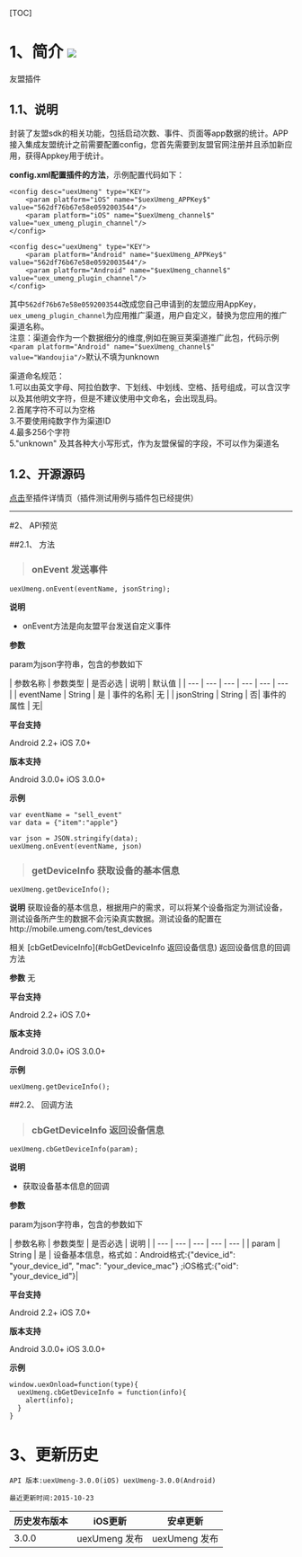 [TOC]

# 1、简介 [![](http://appcan-download.oss-cn-beijing.aliyuncs.com/%E5%85%AC%E6%B5%8B%2Fgf.png)]()

友盟插件

## 1.1、说明
封装了友盟sdk的相关功能，包括启动次数、事件、页面等app数据的统计。APP接入集成友盟统计之前需要配置config，您首先需要到友盟官网注册并且添加新应用，获得Appkey用于统计。

**config.xml配置插件的方法**，示例配置代码如下： 

```
<config desc="uexUmeng" type="KEY">
	<param platform="iOS" name="$uexUmeng_APPKey$" value="562df76b67e58e0592003544"/>  
	<param platform="iOS" name="$uexUmeng_channel$" value="uex_umeng_plugin_channel"/> 
</config>

<config desc="uexUmeng" type="KEY">
	<param platform="Android" name="$uexUmeng_APPKey$" value="562df76b67e58e0592003544"/>  
	<param platform="Android" name="$uexUmeng_channel$" value="uex_umeng_plugin_channel"/> 
</config>
```

其中`562df76b67e58e0592003544`改成您自己申请到的友盟应用AppKey，`uex_umeng_plugin_channel`为应用推广渠道，用户自定义，替换为您应用的推广渠道名称。  
注意：渠道会作为一个数据细分的维度,例如在豌豆荚渠道推广此包，代码示例
`<param platform="Android" name="$uexUmeng_channel$" value="Wandoujia"/>`默认不填为unknown  

渠道命名规范：  
1.可以由英文字母、阿拉伯数字、下划线、中划线、空格、括号组成，可以含汉字以及其他明文字符，但是不建议使用中文命名，会出现乱码。  
2.首尾字符不可以为空格  
3.不要使用纯数字作为渠道ID  
4.最多256个字符  
5."unknown" 及其各种大小写形式，作为友盟保留的字段，不可以作为渠道名


## 1.2、开源源码
[点击](http://plugin.appcan.cn/details.html?id=286_index)至插件详情页（插件测试用例与插件包已经提供）

***

#2、 API预览

##2.1、 方法



> ### onEvent 发送事件

`uexUmeng.onEvent(eventName, jsonString);`

**说明**

* onEvent方法是向友盟平台发送自定义事件


**参数**

param为json字符串，包含的参数如下

| 参数名称 | 参数类型 | 是否必选 | 说明 | 默认值 |
| --- | --- | --- | --- | --- | --- |
| eventName | String | 是 | 事件的名称| 无 | 
| jsonString | String | 否| 事件的属性 | 无| 


**平台支持**

Android 2.2+ 
iOS 7.0+ 

**版本支持**

Android 3.0.0+ 
iOS 3.0.0+ 

**示例**

```
var eventName = "sell_event"
var data = {"item":"apple"}

var json = JSON.stringify(data);
uexUmeng.onEvent(eventName, json)

```

> ### getDeviceInfo 获取设备的基本信息

`uexUmeng.getDeviceInfo();`

**说明**
获取设备的基本信息，根据用户的需求，可以将某个设备指定为测试设备，测试设备所产生的数据不会污染真实数据。测试设备的配置在http://mobile.umeng.com/test_devices

相关 [cbGetDeviceInfo](#cbGetDeviceInfo 返回设备信息) 返回设备信息的回调方法

**参数**
无

**平台支持**

Android 2.2+ 
iOS 7.0+ 

**版本支持**

Android 3.0.0+ 
iOS 3.0.0+ 

**示例**

```
uexUmeng.getDeviceInfo();

```


##2.2、 回调方法

>### cbGetDeviceInfo 返回设备信息

`uexUmeng.cbGetDeviceInfo(param);`

**说明**

* 获取设备基本信息的回调

**参数** 

param为json字符串，包含的参数如下

| 参数名称 | 参数类型 | 是否必选 | 说明 | 
| --- | --- | --- | --- | --- |
| param | String | 是 | 设备基本信息，格式如：Android格式:{"device_id": "your_device_id", "mac": "your_device_mac"} ;iOS格式:{"oid": "your_device_id"}|


**平台支持**

Android 2.2+ 
iOS 7.0+ 

**版本支持**

Android 3.0.0+ 
iOS 3.0.0+ 

**示例**

```
window.uexOnload=function(type){
  uexUmeng.cbGetDeviceInfo = function(info){
    alert(info);
  }
}
```



# 3、更新历史
 

`API 版本:uexUmeng-3.0.0(iOS) uexUmeng-3.0.0(Android)`

`最近更新时间:2015-10-23`

| 历史发布版本 | iOS更新 | 安卓更新 |
| ----- | ----- | ----- |
| 3.0.0 | uexUmeng 发布 | uexUmeng 发布 |
